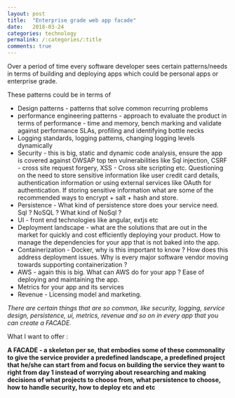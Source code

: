```yaml
---
layout: post
title:  "Enterprise grade web app facade"
date:   2018-03-24
categories: technology
permalink: /:categories/:title
comments: true
---
```


Over a period of time every software developer sees certain patterns/needs in terms of building and deploying apps which could be personal apps 
or enterprise grade. 

These patterns could be in terms of 
-   Design patterns - patterns that solve common recurring problems
-   performance engineering patterns - approach to evaluate the product in terms of performance - time and memory, bench marking and 
    validate against performance SLAs, profiling and identifying bottle necks
-   Logging standards, logging patterns, changing logging levels dynamically
-   Security - this is big, static and dynamic code analysis, ensure the app is covered against OWSAP top ten vulnerabilities like
    Sql injection, CSRF - cross site request forgery, XSS - Cross site scripting etc. Questioning on the need to store sensitive information
    like user credit card details, authentication information or using external services like OAuth for authentication. If storing sensitive 
    information what are some of the recommended ways to encrypt + salt + hash and store.
-   Persistence - What kind of persistence store does your service need. Sql ? NoSQL ? What kind of NoSql ?
-   UI - front end technologies like angular, extjs etc
-   Deployment landscape - what are the solutions that are out in the market for quickly and cost efficiently deploying your product.
    How to manage the dependencies for your app that is not baked into the app.
-   Containerization - Docker, why is this important to know ? How does this address deployment issues. Why is every major software vendor
    moving towards supporting containerization ?
-   AWS - again this is big. What can AWS do for your app ? Ease of deploying and maintaining the app.
-   Metrics for your app and its services
-   Revenue - Licensing model and marketing.


_There are certain things that are so common, like security, logging, service design, persistence, ui, metrics, revenue and so on in every app 
that you can create a FACADE._

What I want to offer :

**A FACADE - a skeleton per se, that embodies some of these commonality to give the service provider a predefined landscape, a predefined project 
that he/she can start from and focus on building the service they want to right from day 1 instead of worrying about researching and making decisions 
of what projects to choose from, what persistence to choose, how to handle security, how to deploy etc and etc**




